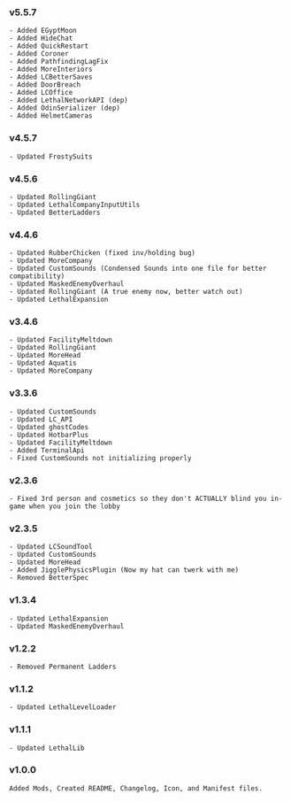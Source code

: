 ### v5.5.7
```
- Added EGyptMoon
- Added HideChat
- Added QuickRestart
- Added Coroner
- Added PathfindingLagFix
- Added MoreInteriors
- Added LCBetterSaves
- Added DoorBreach
- Added LCOffice
- Added LethalNetworkAPI (dep)
- Added OdinSerializer (dep)
- Added HelmetCameras
```
### v4.5.7
```
- Updated FrostySuits
```
### v4.5.6
```
- Updated RollingGiant
- Updated LethalCompanyInputUtils
- Updated BetterLadders
```
### v4.4.6
```
- Updated RubberChicken (fixed inv/holding bug)
- Updated MoreCompany
- Updated CustomSounds (Condensed Sounds into one file for better compatibility)
- Updated MaskedEnemyOverhaul
- Updated RollingGiant (A true enemy now, better watch out)
- Updated LethalExpansion
```
### v3.4.6
```
- Updated FacilityMeltdown
- Updated RollingGiant
- Updated MoreHead
- Updated Aquatis
- Updated MoreCompany
```
### v3.3.6
```
- Updated CustomSounds
- Updated LC_API
- Updated ghostCodes
- Updated HotbarPlus
- Updated FacilityMeltdown
- Added TerminalApi
- Fixed CustomSounds not initializing properly
```
### v2.3.6
```
- Fixed 3rd person and cosmetics so they don't ACTUALLY blind you in-game when you join the lobby
```
### v2.3.5
```
- Updated LCSoundTool
- Updated CustomSounds
- Updated MoreHead
- Added JigglePhysicsPlugin (Now my hat can twerk with me)
- Removed BetterSpec
```
### v1.3.4
```
- Updated LethalExpansion
- Updated MaskedEnemyOverhaul
```
### v1.2.2
```
- Removed Permanent Ladders
```
### v1.1.2
```
- Updated LethalLevelLoader
```
### v1.1.1
```
- Updated LethalLib
```
### v1.0.0
```
Added Mods, Created README, Changelog, Icon, and Manifest files.
```
